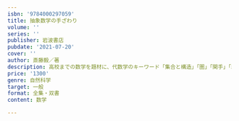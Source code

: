 ```yaml
---
isbn: '9784000297059'
title: 抽象数学の手ざわり
volume: ''
series: ''
publisher: 岩波書店
pubdate: '2021-07-20'
cover: ''
author: 斎藤毅／著
description: 高校までの数学を題材に、代数学のキーワード「集合と構造」「圏」「関手」「線形代数」などを解説。
price: '1300'
genre: 自然科学
target: 一般
format: 全集・双書
content: 数学

---
```

